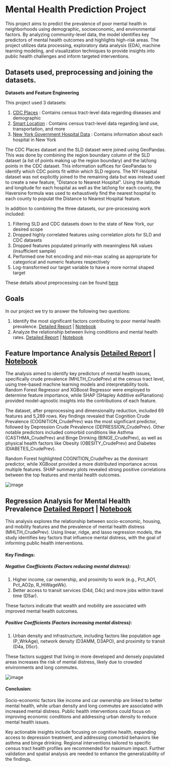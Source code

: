 # Mental Health Prediction Project

This project aims to predict the prevalence of poor mental health in neighborhoods using demographic, socioeconomic, and environmental factors. By analyzing community-level data, the model identifies key predictors of mental health outcomes and highlights high-risk areas. The project utilizes data processing, exploratory data analysis (EDA), machine learning modeling, and visualization techniques to provide insights into public health challenges and inform targeted interventions.

## Datasets used, preprocessing and joining the datasets.
**Datasets and Feature Engineering**

This project used 3 datasets:

1. [CDC Places](https://www.cdc.gov/places/about/index.html) : Contains census tract-level data regarding diseases and demographic 
2. [Smart Location](https://www.epa.gov/smartgrowth/smart-location-mapping#SLD) : Contains census tract-level data regarding land use, transportation, and more
3. [New York Government Hospital Data](https://www.epa.gov/smartgrowth/smart-location-mapping#SLD) : Contains information about each hospital in New York

The CDC Places dataset and the SLD dataset were joined using GeoPandas. This was done by combining the region boundary column of the SLD dataset (a list of points making up the region boundary) and the lat/long points in the CDC dataset. This information suffices for GeoPandas to identify which CDC points fit within which SLD regions. The NY Hospital dataset was not explicitly joined to the remaining data but was instead used to create a new feature, "Distance to Nearest Hospital". Using the latitude and longitude for each hospital as well as the lat/long for each county, the Haversine formula was used to exhaustively find the nearest hospital to each county to populat the Distance to Nearest Hospital feature. 

In addition to combining the three datasets, our pre-processing work included:
1. Filtering SLD and CDC datasets down to the state of New York, our desired scope
2. Dropped highly correlated features using correlation plots for SLD and CDC datasets
3. Dropped features populated primarily with meaningless NA values (insufficient sample)
4. Performed one hot encoding and min-max scaling as appropriate for categorical and numeric features respectively
5. Log-transformed our target variable to have a more normal shaped target

These details about preprocessing can be found [here](Preprocessing_Details.pdf)

## Goals
In our project we try to answer the following two questions:
1. Identify the most significant factors contributing to poor mental health prevalence. [Detailed Report](Feature_Importance.md) | [Notebook](notebooks/random_forest_xg_boost.ipynb)
2. Analyze the relationship between living conditions and mental health rates. [Detailed Report](Regression_Analysis.md) | [Notebook](notebooks/reg.ipynb)

## Feature Importance Analysis [Detailed Report](Feature_Importance.md) | [Notebook](notebooks/random_forest_xg_boost.ipynb)

The analysis aimed to identify key predictors of mental health issues, specifically crude prevalence (MHLTH_CrudePrev) at the census tract level, using tree-based machine learning models and interpretability tools. Random Forest Regressor and XGBoost Regressor were employed to determine feature importance, while SHAP (SHapley Additive exPlanations) provided model-agnostic insights into the contributions of each feature.

The dataset, after preprocessing and dimensionality reduction, included 69 features and 5,289 rows. Key findings revealed that Cognition Crude Prevalence (COGNITION_CrudePrev) was the most significant predictor, followed by Depression Crude Prevalence (DEPRESSION_CrudePrev). Other notable predictors included comorbid conditions like Asthma (CASTHMA_CrudePrev) and Binge Drinking (BINGE_CrudePrev), as well as physical health factors like Obesity (OBESITY_CrudePrev) and Diabetes (DIABETES_CrudePrev).

Random Forest highlighted COGNITION_CrudePrev as the dominant predictor, while XGBoost provided a more distributed importance across multiple features. SHAP summary plots revealed strong positive correlations between the top features and mental health outcomes.

![image](https://github.com/user-attachments/assets/8b8502d3-8816-417b-9cc1-35dcdac130b5)


## Regression Analysis for Mental Health Prevalence [Detailed Report](Regression_Analysis.md) | [Notebook](notebooks/reg.ipynb)
This analysis explores the relationship between socio-economic, housing, and mobility features and the prevalence of mental health distress (MHLTH_CrudePrev). Using linear, ridge, and lasso regression models, the study identifies key factors that influence mental distress, with the goal of informing public health interventions.

#### Key Findings:
##### Negative Coefficients (Factors reducing mental distress):

1. Higher income, car ownership, and proximity to work (e.g., Pct_AO1, Pct_AO2p, R_HiWageWk).
2. Better access to transit services (D4d, D4c) and more jobs within travel time (D5ar).

These factors indicate that wealth and mobility are associated with improved mental health outcomes.

##### Positive Coefficients (Factors increasing mental distress):

1. Urban density and infrastructure, including factors like population age (P_WrkAge), network density (D3AMM, D3APO), and proximity to transit (D4a, D5cr).

These factors suggest that living in more developed and densely populated areas increases the risk of mental distress, likely due to crowded environments and long commutes.

![image](https://github.com/user-attachments/assets/a6242e1d-177b-4ff3-83de-2c4240e8c68f)

#### Conclusion:
Socio-economic factors like income and car ownership are linked to better mental health, while urban density and long commutes are associated with increased mental distress. Public health interventions could focus on improving economic conditions and addressing urban density to reduce mental health issues.

Key actionable insights include focusing on cognitive health, expanding access to depression treatment, and addressing comorbid behaviors like asthma and binge drinking. Regional interventions tailored to specific census tract health profiles are recommended for maximum impact. Further validation and spatial analysis are needed to enhance the generalizability of the findings.

